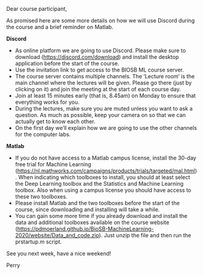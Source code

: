 Dear course participant,

As promised here are some more details on how we will use Discord during the course and a brief reminder on Matlab.

**Discord**
- As online platform we are going to use Discord. Please make sure to download (https://discord.com/download) and install the desktop application before the start of the course. 
- Use the invitation link to get access to the BIOSB ML course server.
- The course server contains multiple channels. The ‘Lecture room’ is the main channel where the lectures will be given. Please go there (just by clicking on it) and join the meeting at the start of each course day.
- Join at least 15 minutes early (that is, 8.45am) on Monday to ensure that everything works for you.
- During the lectures, make sure you are muted unless you want to ask a question. As much as possible, keep your camera on so that we can actually get to know each other.
- On the first day we’ll explain how we are going to use the other channels for the computer labs.

**Matlab**
- If you do not have access to a Matlab campus license, install the 30-day free trial for Machine Learning (https://nl.mathworks.com/campaigns/products/trials/targeted/mal.html). When indicating which toolboxes to install, you should at least select the Deep Learning toolbox and the Statistics and Machine Learning toolbox. Also when using a campus license you should have access to these two toolboxes.
- Please install Matlab and the two toolboxes before the start of the course, since downloading and installing will take a while.
- You can gain some more time if you already download and install the data and additional toolboxes available on the course website (https://pdmoerland.github.io/BioSB-MachineLearning-2020/website/Data_and_code.zip). Just unzip the file and then run the prstartup.m script. 

See you next week, have a nice weekend!

Perry


